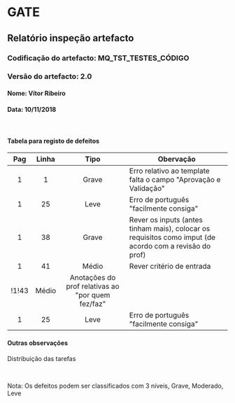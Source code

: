 # GATE
## Relatório inspeção artefacto
### Codificação do artefacto: MQ_TST_TESTES_CÓDIGO
### Versão do artefacto: 2.0
#### Nome: Vítor Ribeiro
#### Data: 10/11/2018

</br>

#### Tabela para registo de defeitos
|Pag|Linha|Tipo|Obervação
|:---:|:---:|:---:|---
|1|1|Grave|Erro relativo ao template falta o campo "Aprovação e Validação"
|1|25|Leve|Erro de português "facilmente consiga"
|1|38|Grave|Rever os inputs (antes tinham mais), colocar os requisitos como imput (de acordo com a revisão do prof)
|1|41|Médio|Rever critério de entrada
!1!43|Médio|Anotações do prof relativas ao "por quem fez/faz"
|1|25|Leve|Erro de português "facilmente consiga"



#### Outras observações
Distribuição das tarefas

</br>

Nota: Os defeitos podem ser classificados com 3 níveis, Grave, Moderado, Leve